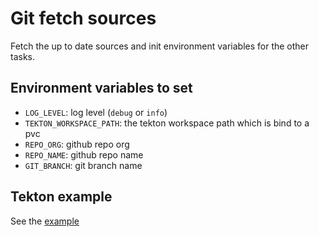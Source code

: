 # Git fetch sources

Fetch the up to date sources and init environment variables for the other tasks.

## Environment variables to set

* `LOG_LEVEL`: log level (`debug` or `info`)
* `TEKTON_WORKSPACE_PATH`: the tekton workspace path which is bind to a pvc
* `REPO_ORG`: github repo org
* `REPO_NAME`: github repo name
* `GIT_BRANCH`: git branch name

## Tekton example

See the [example](./git-fetch-sources.yaml)
